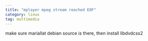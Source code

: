 ```yaml
---
title: "mplayer mpeg stream reached EOF"
category: linux
tag: multimedia
---
```


make sure mariallat debian source is there, then install libdvdcss2
